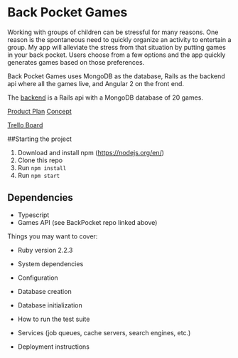 # Back Pocket Games

Working with groups of children can be stressful for many reasons. One reason is the spontaneous need to quickly organize an activity to entertain a group. My app will alleviate the stress from that situation by putting games in your back pocket. Users choose from a few options and the app quickly generates games based on those preferences.

Back Pocket Games uses MongoDB as the database, Rails as the backend api where all the games live, and Angular 2 on the front end.

The [backend](https://github.com/rmtolmach/frontpocket) is a Rails api with a MongoDB database of 20 games.

[Product Plan](https://gist.github.com/rmtolmach/fd41a25e9926ea6f925e)
[Concept](https://gist.github.com/rmtolmach/0d6fbd14be3d49e81e15)

[Trello Board](https://trello.com/b/2h45Luv0/backpocket-games)

##Starting the project
1. Download and install npm (https://nodejs.org/en/)
2. Clone this repo
3. Run `npm install`
4. Run `npm start`

## Dependencies
* Typescript
* Games API (see BackPocket repo linked above)


Things you may want to cover:

* Ruby version 2.2.3

* System dependencies

* Configuration

* Database creation

* Database initialization

* How to run the test suite

* Services (job queues, cache servers, search engines, etc.)

* Deployment instructions
